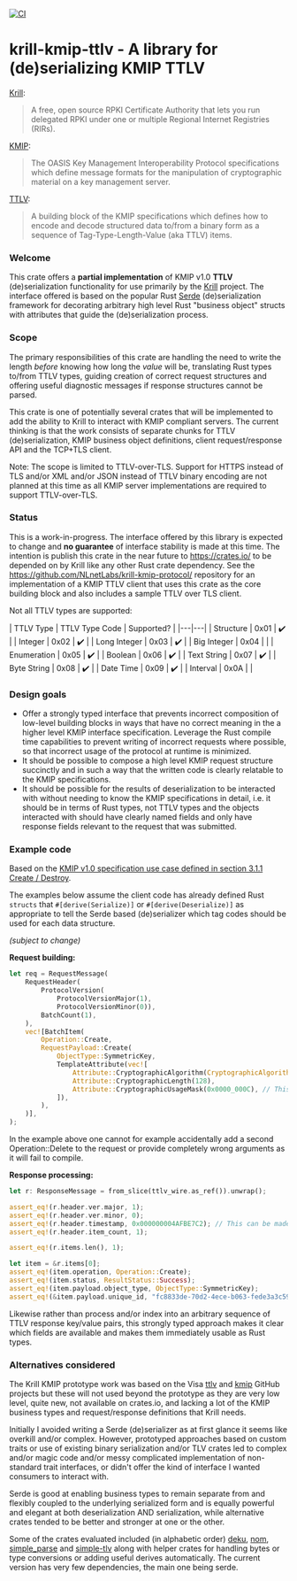[![CI](https://github.com/NLnetLabs/krill-kmip-ttlv/actions/workflows/ci.yml/badge.svg?branch=main)](https://github.com/NLnetLabs/krill-kmip-ttlv/actions/workflows/ci.yml)

# krill-kmip-ttlv - A library for (de)serializing KMIP TTLV

[Krill](https://nlnetlabs.nl/projects/rpki/krill/):
> A free, open source RPKI Certificate Authority that lets you run delegated RPKI under one or multiple Regional Internet Registries (RIRs).

[KMIP](http://docs.oasis-open.org/kmip/spec/v1.0/kmip-spec-1.0.html):
> The OASIS Key Management Interoperability Protocol specifications which define message formats for the manipulation of cryptographic material on a key management server.

[TTLV](http://docs.oasis-open.org/kmip/spec/v1.0/os/kmip-spec-1.0-os.html#_Toc262581260):
> A building block of the KMIP specifications which defines how to encode and decode structured data to/from a binary form as a sequence of Tag-Type-Length-Value (aka TTLV) items.

### Welcome

This crate offers a **partial implementation** of KMIP v1.0 **TTLV** (de)serialization functionality for use primarily by the [Krill](https://nlnetlabs.nl/projects/rpki/krill/) project. The interface offered is based on the popular Rust [Serde](https://serde.rs/) (de)serialization framework for decorating arbitrary high level Rust "business object" structs with attributes that guide the (de)serialization process.

### Scope

The primary responsibilities of this crate are handling the need to write the length _before_ knowing how long the _value_ will be, translating Rust types to/from TTLV types, guiding creation of correct request structures and offering useful diagnostic messages if response structures cannot be parsed.

This crate is one of potentially several crates that will be implemented to add the ability to Krill to interact with KMIP compliant servers. The current thinking is that the work consists of separate chunks for TTLV (de)serialization, KMIP business object definitions, client request/response API and the TCP+TLS client.

Note: The scope is limited to TTLV-over-TLS. Support for HTTPS instead of TLS and/or XML and/or JSON instead of TTLV binary encoding are not planned at this time as all KMIP server implementations are required to support TTLV-over-TLS.

### Status

This is a work-in-progress. The interface offered by this library is expected to change and **no guarantee** of interface stability is made at this time. The intention is publish this crate in the near future to https://crates.io/ to be depended on by Krill like any other Rust crate dependency. See the https://github.com/NLnetLabs/krill-kmip-protocol/ repository for an implementation of a KMIP TTLV client that uses this crate as the core building block and also includes a sample TTLV over TLS client.

Not all TTLV types are supported:

| TTLV Type | TTLV Type Code | Supported? |
|---|---|
| Structure | 0x01 | ✔️ |
| Integer | 0x02 | ✔️ |
| Long Integer | 0x03 | ✔️ |
| Big Integer | 0x04 | |
| Enumeration | 0x05 | ✔️ |
| Boolean | 0x06 | ✔️ |
| Text String | 0x07 | ✔️ |
| Byte String | 0x08 | ✔️ |
| Date Time | 0x09 | ✔️ |
| Interval | 0x0A | |

### Design goals

- Offer a strongly typed interface that prevents incorrect composition of low-level building blocks in ways that have no correct meaning in the a higher level KMIP interface specification. Leverage the Rust compile time capabilities to prevent writing of incorrect requests where possible, so that incorrect usage of the protocol at runtime is minimized.
- It should be possible to compose a high level KMIP request structure succinctly and in such a way that the written code is clearly relatable to the KMIP specifications.
- It should be possible for the results of deserialization to be interacted with without needing to know the KMIP specifications in detail, i.e. it should be in terms of Rust types, not TTLV types and the objects interacted with should have clearly named fields and only have response fields relevant to the request that was submitted.

### Example code

Based on the [KMIP v1.0 specification use case defined in section 3.1.1 Create / Destroy](http://docs.oasis-open.org/kmip/usecases/v1.0/cs01/kmip-usecases-1.0-cs-01.html#_Toc262822053).

The examples below assume the client code has already defined Rust `structs` that `#[derive(Serialize)]` or `#[derive(Deserialize)]` as appropriate to tell the Serde based (de)serializer which tag codes should be used for each data structure.

_(subject to change)_

**Request building:**

```rust
let req = RequestMessage(
    RequestHeader(
        ProtocolVersion(
            ProtocolVersionMajor(1),
            ProtocolVersionMinor(0)),
        BatchCount(1),
    ),
    vec![BatchItem(
        Operation::Create,
        RequestPayload::Create(
            ObjectType::SymmetricKey,
            TemplateAttribute(vec![
                Attribute::CryptographicAlgorithm(CryptographicAlgorithm::AES),
                Attribute::CryptographicLength(128),
                Attribute::CryptographicUsageMask(0x0000_000C), // This can be made more user friendly
            ]),
        ),
    )],
);
```

In the example above one cannot for example accidentally add a second Operation::Delete to the request or provide completely wrong arguments as it will fail to compile.

**Response processing:**

```rust
let r: ResponseMessage = from_slice(ttlv_wire.as_ref()).unwrap();

assert_eq!(r.header.ver.major, 1);
assert_eq!(r.header.ver.minor, 0);
assert_eq!(r.header.timestamp, 0x000000004AFBE7C2); // This can be made more user friendly
assert_eq!(r.header.item_count, 1);

assert_eq!(r.items.len(), 1);

let item = &r.items[0];
assert_eq!(item.operation, Operation::Create);
assert_eq!(item.status, ResultStatus::Success);
assert_eq!(item.payload.object_type, ObjectType::SymmetricKey);
assert_eq!(&item.payload.unique_id, "fc8833de-70d2-4ece-b063-fede3a3c59fe");
```

Likewise rather than process and/or index into an arbitrary sequence of TTLV response key/value pairs, this strongly typed approach makes it clear which fields are available and makes them immediately usable as Rust types.

### Alternatives considered

The Krill KMIP prototype work was based on the Visa [ttlv](https://github.com/visa/ttlv) and [kmip](https://github.com/visa/kmip) GitHub projects but these will not used beyond the prototype as they are very low level, quite new, not available on crates.io, and lacking a lot of the KMIP business types and request/response definitions that Krill needs.

Initially I avoided writing a Serde (de)serializer as at first glance it seems like overkill and/or complex. However, prototyped approaches based on custom traits or use of existing binary serialization and/or TLV crates led to complex and/or magic code and/or messy complicated implementation of non-standard trait interfaces, or didn't offer the kind of interface I wanted consumers to interact with.

Serde is good at enabling business types to remain separate from and flexibly coupled to the underlying serialized form and is equally powerful and elegant at both deserialization AND serialization, while alternative crates tended to be better and stronger at one or the other.

Some of the crates evaluated included (in alphabetic order) [deku](https://lib.rs/crates/deku), [nom](https://lib.rs/crates/nom), [simple_parse](https://lib.rs/crates/simple_parse) and [simple-tlv](https://lib.rs/crates/simple-tlv) along with helper crates for handling bytes or type conversions or adding useful derives automatically. The current version has very few dependencies, the main one being serde.
